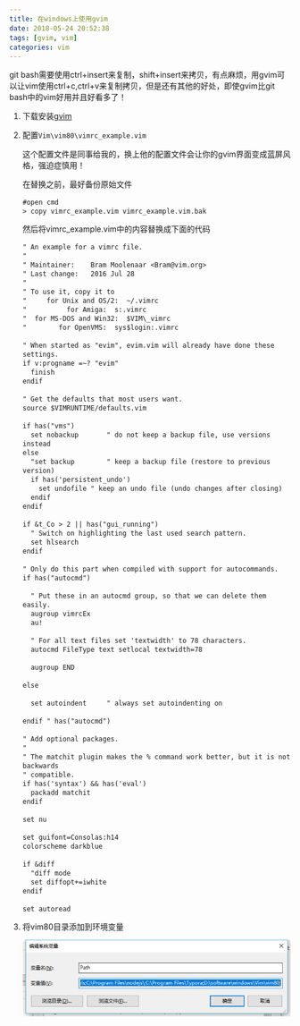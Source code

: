 ```yaml
---
title: 在windows上使用gvim
date: 2018-05-24 20:52:38
tags: [gvim, vim]
categories: vim
---
```


git bash需要使用ctrl+insert来复制，shift+insert来拷贝，有点麻烦，用gvim可以让vim使用ctrl+c,ctrl+v来复制拷贝，但是还有其他的好处，即使gvim比git bash中的vim好用并且好看多了！

1. 下载安装[gvim](https://gvim.en.softonic.com/)

2. 配置`Vim\vim80\vimrc_example.vim`

   这个配置文件是同事给我的，换上他的配置文件会让你的gvim界面变成蓝屏风格，强迫症慎用！

   在替换之前，最好备份原始文件

   ```shell
   #open cmd
   > copy vimrc_example.vim vimrc_example.vim.bak
   ```

   然后将vimrc_example.vim中的内容替换成下面的代码

   ```shell
   " An example for a vimrc file.
   "
   " Maintainer:	Bram Moolenaar <Bram@vim.org>
   " Last change:	2016 Jul 28
   "
   " To use it, copy it to
   "     for Unix and OS/2:  ~/.vimrc
   "	      for Amiga:  s:.vimrc
   "  for MS-DOS and Win32:  $VIM\_vimrc
   "	    for OpenVMS:  sys$login:.vimrc

   " When started as "evim", evim.vim will already have done these settings.
   if v:progname =~? "evim"
     finish
   endif

   " Get the defaults that most users want.
   source $VIMRUNTIME/defaults.vim

   if has("vms")
     set nobackup		" do not keep a backup file, use versions instead
   else
     "set backup		" keep a backup file (restore to previous version)
     if has('persistent_undo')
       set undofile	" keep an undo file (undo changes after closing)
     endif
   endif

   if &t_Co > 2 || has("gui_running")
     " Switch on highlighting the last used search pattern.
     set hlsearch
   endif

   " Only do this part when compiled with support for autocommands.
   if has("autocmd")

     " Put these in an autocmd group, so that we can delete them easily.
     augroup vimrcEx
     au!

     " For all text files set 'textwidth' to 78 characters.
     autocmd FileType text setlocal textwidth=78

     augroup END

   else

     set autoindent		" always set autoindenting on

   endif " has("autocmd")

   " Add optional packages.
   "
   " The matchit plugin makes the % command work better, but it is not backwards
   " compatible.
   if has('syntax') && has('eval')
     packadd matchit
   endif

   set nu

   set guifont=Consolas:h14
   colorscheme darkblue

   if &diff
     "diff mode
     set diffopt+=iwhite
   endif

   set autoread

   ```

3. 将vim80目录添加到环境变量

   ![微信截图_20180524210134](在windows上使用gvim/微信截图_20180524210134.png)



